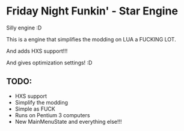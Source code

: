 # Friday Night Funkin' - Star Engine
Silly engine :D

This is a engine that simplifies the modding on LUA a FUCKING LOT.

And adds HXS support!!!

And gives optimization settings! :D

## TODO:

- HXS support
- Simplify the modding
- Simple as FUCK
- Runs on Pentium 3 computers
- New MainMenuState and everything else!!!